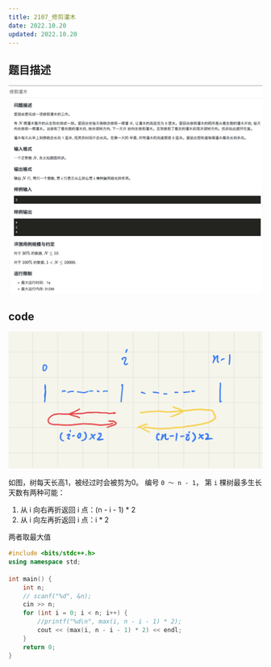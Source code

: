 ```yaml
---
title: 2107_修剪灌木
date: 2022.10.20
updated: 2022.10.20
---
```


## 题目描述

[![题目描述](img/2107_修剪灌木.1.png)](https://www.lanqiao.cn/problems/2107/learning/)

## code

![图示](img/2107_修剪灌木.2.jpeg)

如图，树每天长高1，被经过时会被剪为0。 编号 `0 ～ n - 1`， 第 `i` 棵树最多生长天数有两种可能：

1. 从 i 向右再折返回 i 点：(n - i - 1) * 2
2. 从 i 向左再折返回 i 点：i * 2

两者取最大值

```cpp
#include <bits/stdc++.h>
using namespace std;

int main() {
    int n;
    // scanf("%d", &n);
    cin >> n;
    for (int i = 0; i < n; i++) {
        //printf("%d\n", max(i, n - i - 1) * 2);
        cout << (max(i, n - i - 1) * 2) << endl;
    }
    return 0;
}
```